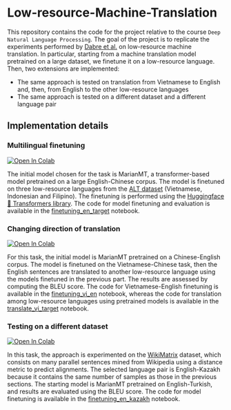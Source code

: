 # Low-resource-Machine-Translation

This repository contains the code for the project relative to the course `Deep Natural Language Processing`. The goal of the project is to replicate the experiments performed by [Dabre et al.](https://aclanthology.org/D19-1146.pdf) on low-resource machine translation. In particular, starting from a machine translation model pretrained on a large dataset, we finetune it on a low-resource language. Then, two extensions are implemented:
* The same approach is tested on translation from Vietnamese to English and, then, from English to the other low-resource languages
* The same approach is tested on a different dataset and a different language pair

## Implementation details

### Multilingual finetuning

[![Open In Colab](https://colab.research.google.com/assets/colab-badge.svg)](https://colab.research.google.com/drive/1FSdk0dYF13gYgiBFm_LhdIydEm9n-mfW?usp=sharing)

The initial model chosen for the task is MarianMT, a transformer-based model pretrained on a large English-Chinese corpus. The model is finetuned on three low-resource languages from the [ALT dataset](https://www2.nict.go.jp/astrec-att/member/mutiyama/ALT/) (Vietnamese, Indonesian and Filipino). The finetuning is performed using the [Huggingface 🤗 Transformers library](https://huggingface.co/docs/transformers/index). The code for model finetuning and evaluation is available in the [finetuning_en_target](finetuning_en_target.ipynb) notebook.

### Changing direction of translation

[![Open In Colab](https://colab.research.google.com/assets/colab-badge.svg)](https://colab.research.google.com/drive/177UvaF0oq9p28fAZpD9vgbMKIkDOFrzK?usp=sharing)

For this task, the initial model is MarianMT pretrained on a Chinese-English corpus. The model is finetuned on the Vietnamese-Chinese task, then the English sentences are translated to another low-resource language using the models finetuned in the previous part. The results are assessed by computing the BLEU score. The code for Vietnamese-English finetuning is available in the [finetuning_vi_en](finetuning_vi_en.ipynb) notebook, whereas the code for translation among low-resource languages using pretrained models is available in the [translate_vi_target](translate_vi_target.ipynb) notebook.

### Testing on a different dataset

[![Open In Colab](https://colab.research.google.com/assets/colab-badge.svg)](https://colab.research.google.com/drive/1nuyhqmoJMN13Yxoe_IOoN8dL9NUbzRBm?usp=sharing)

In this task, the approach is experimented on the [WikiMatrix](https://github.com/facebookresearch/LASER/tree/main/tasks/WikiMatrix) dataset, which consists on many parallel sentences mined from Wikipedia using a distance metric to predict alignments. The selected language pair is English-Kazakh because it contains the same number of samples as those in the previous sections. The starting model is MarianMT pretrained on English-Turkish, and results are evaluated using the BLEU score. The code for model finetuning is available in the [finetuning_en_kazakh](finetuning_en_kazakh.ipynb) notebook.